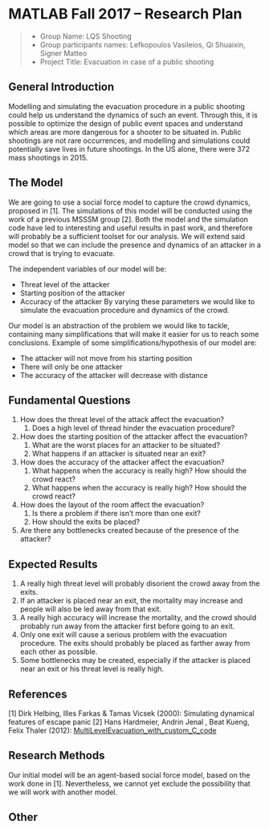 # MATLAB Fall 2017 – Research Plan

> * Group Name: LQS Shooting
> * Group participants names: Lefkopoulos Vasileios, Qi Shuaixin, Signer Matteo
> * Project Title: Evacuation in case of a public shooting


## General Introduction

Modelling and simulating the evacuation procedure in a public shooting could help us understand the dynamics of such an event. Through this, it is possible to optimize the design of public event spaces and understand which areas are more dangerous for a shooter to be situated in. Public shootings are not rare occurrences, and modelling and simulations could potentially save lives in future shootings. In the US alone, there were 372 mass shootings in 2015.


## The Model

We are going to use a social force model to capture the crowd dynamics, proposed in [1]. The simulations of this model will be conducted using the work of a previous MSSSM group [2]. Both the model and the simulation code have led to interesting and useful results in past work, and therefore will probably be a sufficient toolset for our analysis. We will extend said model so that we can include the presence and dynamics of an attacker in a crowd that is trying to evacuate.

The independent variables of our model will be:
* Threat level of the attacker
* Starting position of the attacker
* Accuracy of the attacker
By varying these parameters we would like to simulate the evacuation procedure and dynamics of the crowd.

Our model is an abstraction of the problem we would like to tackle, containing many simplifications that will make it easier for us to reach some conclusions. Example of some simplifications/hypothesis of our model are:
* The attacker will not move from his starting position
* There will only be one attacker
* The accuracy of the attacker will decrease with distance


## Fundamental Questions

1. How does the threat level of the attack affect the evacuation?
	1. Does a high level of thread hinder the evacuation procedure?
2. How does the starting position of the attacker affect the evacuation?
	1. What are the worst places for an attacker to be situated?
	2. What happens if an attacker is situated near an exit?
3. How does the accuracy of the attacker affect the evacuation?
	1. What happens when the accuracy is really high? How should the crowd react?
	2. What happens when the accuracy is really high? How should the crowd react?
4. How does the layout of the room affect the evacuation?
	1. Is there a problem if there isn’t more than one exit?
	2. How should the exits be placed?
5. Are there any bottlenecks created because of the presence of the attacker?


## Expected Results

1. A really high threat level will probably disorient the crowd away from the exits.
2. If an attacker is placed near an exit, the mortality may increase and people will also be led away from that exit.
3. A really high accuracy will increase the mortality, and the crowd should probably run away from the attacker first before going to an exit.
4. Only one exit will cause a serious problem with the evacuation procedure. The exits should probably be placed as farther away from each other as possible.
5. Some bottlenecks may be created, especially if the attacker is placed near an exit or his threat level is really high.


## References 

[1] Dirk Helbing, Illes Farkas & Tamas Vicsek (2000): Simulating dynamical features
of escape panic
[2] Hans Hardmeier, Andrin Jenal , Beat Kueng, Felix Thaler (2012): [MultiLevelEvacuation_with_custom_C_code](https://github.com/msssm/MultiLevelEvacuation_with_custom_C_code)


## Research Methods

Our initial model will be an agent-based social force model, based on the work done in [1]. Nevertheless, we cannot yet exclude the possibility that we will work with another model.


## Other
